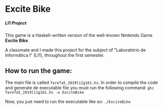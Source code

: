# Excite Bike 
##### LI1 Project

This game is a Haskell-written version of the well-known Nintendo Game **Excite Bike**.

A classmate and I made this project for the subject of "Laboratório de Informática I" (LI1), throughout the first semester.

## How to run the game:

The main file is called `Tarefa5_2019li1g161.hs`. In order to compile the code and generate de executable file you must run the following command:
``` ghc Tarefa5_2019li1g161.hs -o ExciteBike ```

Now, you just need to run the executable like so: 
``` ./ExciteBike ```
